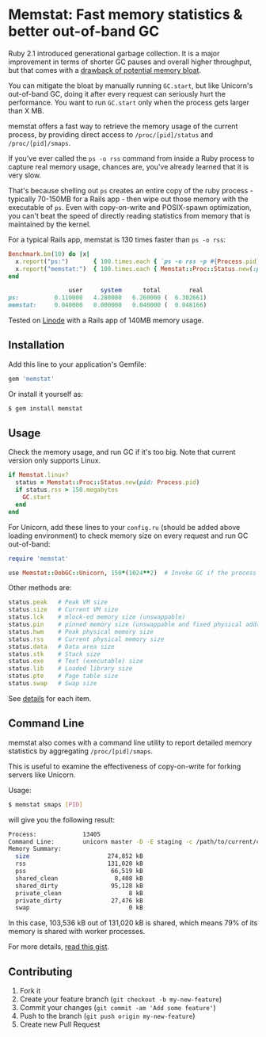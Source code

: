 # Memstat: Fast memory statistics & better out-of-band GC

Ruby 2.1 introduced generational garbage collection. It is a major improvement in terms of shorter GC pauses and overall higher throughput, but that comes with a [drawback of potential memory bloat](http://www.omniref.com/blog/blog/2014/03/27/ruby-garbage-collection-still-not-ready-for-production/).

You can mitigate the bloat by manually running `GC.start`, but like Unicorn's out-of-band GC, doing it after every request can seriously hurt the performance. You want to run `GC.start` only when the process gets larger than X MB.

memstat offers a fast way to retrieve the memory usage of the current process, by providing direct access to `/proc/[pid]/status` and `/proc/[pid]/smaps`.

If you've ever called the `ps -o rss` command from inside a Ruby process to capture real memory usage, chances are, you've already learned that it is very slow.

That's because shelling out `ps` creates an entire copy of the ruby process - typically 70-150MB for a Rails app - then wipe out those memory with the executable of `ps`. Even with copy-on-write and POSIX-spawn optimization, you can't beat the speed of directly reading statistics from memory that is maintained by the kernel.

For a typical Rails app, memstat is 130 times faster than `ps -o rss`:

```ruby
Benchmark.bm(10) do |x|
  x.report("ps:")       { 100.times.each { `ps -o rss -p #{Process.pid}`.strip.to_i } }
  x.report("memstat:")  { 100.times.each { Memstat::Proc::Status.new(:pid => Process.pid).rss } }
end

                 user     system      total        real
ps:          0.110000   4.280000   6.260000 (  6.302661)
memstat:     0.040000   0.000000   0.040000 (  0.048166)
```

Tested on [Linode](https://www.linode.com) with a Rails app of 140MB memory usage.

## Installation

Add this line to your application's Gemfile:

```ruby
gem 'memstat'
```

Or install it yourself as:

```sh
$ gem install memstat
```

## Usage

Check the memory usage, and run GC if it's too big. Note that current version only supports Linux.

```ruby
if Memstat.linux?
  status = Memstat::Proc::Status.new(pid: Process.pid)
  if status.rss > 150.megabytes
    GC.start
  end
end
```

For Unicorn, add these lines to your `config.ru` (should be added above loading environment) to check memory size on every request and run GC out-of-band:

```ruby
require 'memstat'

use Memstat::OobGC::Unicorn, 150*(1024**2)  # Invoke GC if the process is bigger than 150MB
```

Other methods are:

```ruby
status.peak   # Peak VM size
status.size   # Current VM size
status.lck    # mlock-ed memory size (unswappable)
status.pin    # pinned memory size (unswappable and fixed physical address)
status.hwm    # Peak physical memory size
status.rss    # Current physical memory size
status.data   # Data area size
status.stk    # Stack size
status.exe    # Text (executable) size
status.lib    # Loaded library size
status.pte    # Page table size
status.swap   # Swap size
```

See [details](http://ewx.livejournal.com/579283.html) for each item.

## Command Line

memstat also comes with a command line utility to report detailed memory statistics by aggregating `/proc/[pid]/smaps`.

This is useful to examine the effectiveness of copy-on-write for forking servers like Unicorn.

Usage:

```sh
$ memstat smaps [PID]
```

will give you the following result:

```sh
Process:             13405
Command Line:        unicorn master -D -E staging -c /path/to/current/config/unicorn.rb
Memory Summary:
  size                      274,852 kB
  rss                       131,020 kB
  pss                        66,519 kB
  shared_clean                8,408 kB
  shared_dirty               95,128 kB
  private_clean                   8 kB
  private_dirty              27,476 kB
  swap                            0 kB
```

In this case, 103,536 kB out of 131,020 kB is shared, which means 79% of its memory is shared with worker processes.

For more details, [read this gist](https://gist.github.com/kenn/5105175).

## Contributing

1. Fork it
2. Create your feature branch (`git checkout -b my-new-feature`)
3. Commit your changes (`git commit -am 'Add some feature'`)
4. Push to the branch (`git push origin my-new-feature`)
5. Create new Pull Request
